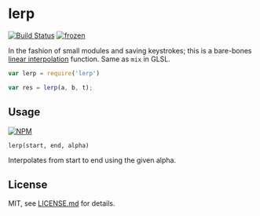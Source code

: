 # lerp

[![Build Status](https://travis-ci.org/mattdesl/lerp.svg?branch=master)](https://travis-ci.org/mattdesl/lerp) [![frozen](http://badges.github.io/stability-badges/dist/frozen.svg)](http://github.com/badges/stability-badges)

In the fashion of small modules and saving keystrokes; this is a bare-bones [linear interpolation](http://en.wikipedia.org/wiki/Linear_interpolation) function. Same as `mix` in GLSL.

```js
var lerp = require('lerp')

var res = lerp(a, b, t);
```

## Usage

[![NPM](https://nodei.co/npm/lerp.png)](https://nodei.co/npm/lerp/)

```lerp(start, end, alpha)```

Interpolates from start to end using the given alpha.

## License

MIT, see [LICENSE.md](http://github.com/mattdesl/lerp/blob/master/LICENSE.md) for details.
